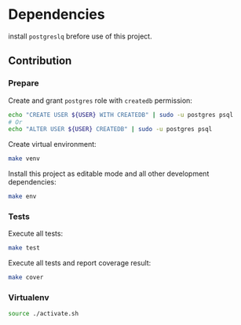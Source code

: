 # Dependencies
install `postgreslq` brefore use of this project.


## Contribution

### Prepare

Create and grant `postgres` role with `createdb` permission:
```bash
echo "CREATE USER ${USER} WITH CREATEDB" | sudo -u postgres psql
# Or
echo "ALTER USER ${USER} CREATEDB" | sudo -u postgres psql
```

Create virtual environment:
```bash
make venv
```

Install this project as editable mode and all other development dependencies:
```bash
make env
```

### Tests
Execute all tests:
```bash
make test
```

Execute all tests and report coverage result:
```bash
make cover
```

### Virtualenv
```bash
source ./activate.sh
```
